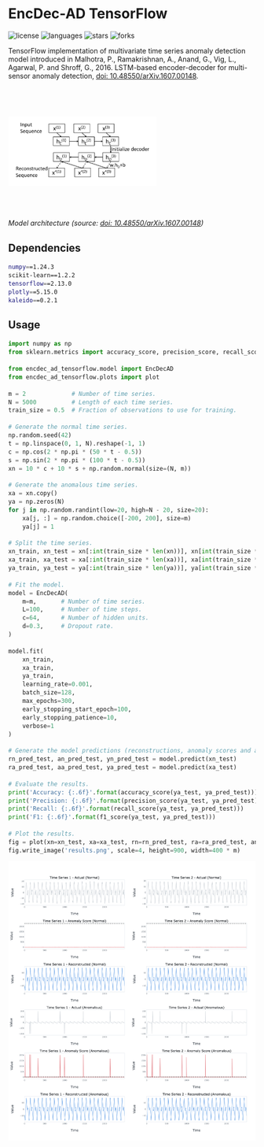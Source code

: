 <style> .zeroclipboard-container { display:none } </style>

# EncDec-AD TensorFlow

![license](https://img.shields.io/github/license/flaviagiammarino/encdec-ad-tensorflow)
![languages](https://img.shields.io/github/languages/top/flaviagiammarino/encdec-ad-tensorflow)
![stars](https://img.shields.io/github/stars/flaviagiammarino/encdec-ad-tensorflow)
![forks](https://img.shields.io/github/forks/flaviagiammarino/encdec-ad-tensorflow)

TensorFlow implementation of multivariate time series anomaly detection model introduced in Malhotra, P., Ramakrishnan, A.,
Anand, G., Vig, L., Agarwal, P. and Shroff, G., 2016. LSTM-based encoder-decoder for multi-sensor anomaly detection,
[doi: 10.48550/arXiv.1607.00148](https://doi.org/10.48550/arXiv.1607.00148).

<img src=diagram.png style="width:60%;margin-top:60px;margin-bottom:50px"/>

*Model architecture (source: [doi: 10.48550/arXiv.1607.00148](https://doi.org/10.48550/arXiv.1607.00148))*

## Dependencies
```bash
numpy==1.24.3
scikit-learn==1.2.2
tensorflow==2.13.0
plotly==5.15.0
kaleido==0.2.1
```
## Usage
```python
import numpy as np
from sklearn.metrics import accuracy_score, precision_score, recall_score, f1_score

from encdec_ad_tensorflow.model import EncDecAD
from encdec_ad_tensorflow.plots import plot

m = 2             # Number of time series.
N = 5000          # Length of each time series.
train_size = 0.5  # Fraction of observations to use for training.

# Generate the normal time series.
np.random.seed(42)
t = np.linspace(0, 1, N).reshape(-1, 1)
c = np.cos(2 * np.pi * (50 * t - 0.5))
s = np.sin(2 * np.pi * (100 * t - 0.5))
xn = 10 * c + 10 * s + np.random.normal(size=(N, m))

# Generate the anomalous time series.
xa = xn.copy()
ya = np.zeros(N)
for j in np.random.randint(low=20, high=N - 20, size=20):
    xa[j, :] = np.random.choice([-200, 200], size=m)
    ya[j] = 1

# Split the time series.
xn_train, xn_test = xn[:int(train_size * len(xn))], xn[int(train_size * len(xn)):]
xa_train, xa_test = xa[:int(train_size * len(xa))], xa[int(train_size * len(xa)):]
ya_train, ya_test = ya[:int(train_size * len(ya))], ya[int(train_size * len(ya)):]

# Fit the model.
model = EncDecAD(
    m=m,       # Number of time series.
    L=100,     # Number of time steps.
    c=64,      # Number of hidden units.
    d=0.3,     # Dropout rate.
)

model.fit(
    xn_train,
    xa_train,
    ya_train,
    learning_rate=0.001,
    batch_size=128,
    max_epochs=300,
    early_stopping_start_epoch=100,
    early_stopping_patience=10,
    verbose=1
)

# Generate the model predictions (reconstructions, anomaly scores and anomaly labels).
rn_pred_test, an_pred_test, yn_pred_test = model.predict(xn_test)
ra_pred_test, aa_pred_test, ya_pred_test = model.predict(xa_test)

# Evaluate the results.
print('Accuracy: {:.6f}'.format(accuracy_score(ya_test, ya_pred_test)))
print('Precision: {:.6f}'.format(precision_score(ya_test, ya_pred_test)))
print('Recall: {:.6f}'.format(recall_score(ya_test, ya_pred_test)))
print('F1: {:.6f}'.format(f1_score(ya_test, ya_pred_test)))

# Plot the results.
fig = plot(xn=xn_test, xa=xa_test, rn=rn_pred_test, ra=ra_pred_test, an=an_pred_test, aa=aa_pred_test, tau=model.tau.numpy())
fig.write_image('results.png', scale=4, height=900, width=400 * m)
```
![results](example/results.png)
